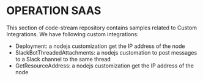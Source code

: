 # OPERATION SAAS

This section of code-stream repository contains samples related to Custom Integrations. We have following custom integrations:

    
* Deployment: a nodejs customization get the IP address of the node
* SlackBotThreadedAttachments: a nodejs customation to post messages to a Slack channel to the same thread
* GetResourceAddress: a nodejs customization get the IP address of the node
